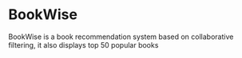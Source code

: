# BookWise
BookWise is a book recommendation system based on collaborative filtering, it also displays top 50 popular books
